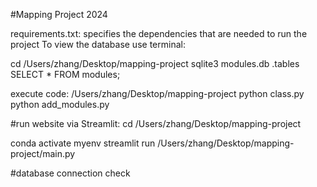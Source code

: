 #Mapping Project 2024



requirements.txt: specifies the dependencies that are needed to run the project
To view the database use terminal:

cd /Users/zhang/Desktop/mapping-project
sqlite3 modules.db
.tables
SELECT * FROM modules;


execute code:
/Users/zhang/Desktop/mapping-project
python class.py
python add_modules.py


#run website via Streamlit:
cd /Users/zhang/Desktop/mapping-project

conda activate myenv
streamlit run /Users/zhang/Desktop/mapping-project/main.py

#database connection check


